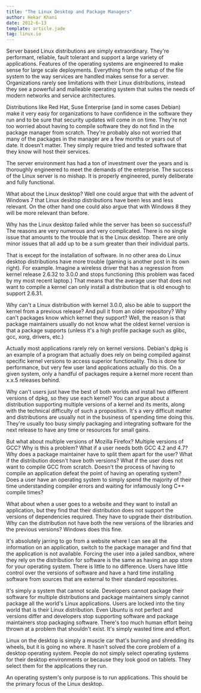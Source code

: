 ```yaml
---
title: "The Linux Desktop and Package Managers"
author: Hekar Khani
date: 2012-6-13
template: article.jade
tag: linux.io
---
```


Server based Linux distributions are simply extraordinary. They're performant, reliable, fault tolerant and support a large variety of applications. Features of the operating systems are engineered to make sense for large scale deployments. Everything from the setup of the file system to the way services are handled makes sense for a server. Organizations rarely see limitations with their Linux distributions, instead they see a powerful and malleable operating system that suites the needs of modern networks and service architectures.
<span class="more"></span>

Distributions like Red Hat, Suse Enterprise (and in some cases Debian) make it very easy for organizations to have confidence in the software they run and to be sure that security updates will come in on time. They're not too worried about having to compile software they do not find in the package manager from scratch. They're probably also not worried that many of the packages in the manager are a few months or years out of date. It doesn't matter. They simply require tried and tested software that they know will  host their services.

The server environment has had a ton of investment over the years and is thoroughly engineered to meet the demands of the enterprise. The success of the Linux server is no mishap. It is properly engineered, purely deliberate and fully functional.

What about the Linux desktop? Well one could argue that with the advent of Windows 7 that Linux desktop distributions have been less and less relevant. On the other hand one could also argue that with Windows 8 they will be more relevant than before.

Why has the Linux desktop failed while the server has been so successful? The reasons are very numerous and very complicated.&nbsp;There is no single issue that amounts to the trouble that is the Linux desktop. There are only minor issues that all add up to be a sum greater than their individual parts.

That is except for the installation of software. In no other area do Linux desktop distributions have more trouble (gaming is another post in its own right).&nbsp;For example. Imagine a wireless driver that has a regression from kernel release 2.6.32 to 3.0.0 and stops functioning (this problem was faced by my most recent laptop.) That means that the average user that does not want to compile a kernel can only install a distribution that is old enough to support 2.6.31.

Why can't a Linux distribution with kernel 3.0.0, also be able to support the kernel from a previous release? And pull it from an older repository? Why can't packages know which kernel they support? Well, the reason is that package maintainers usually do not know what the oldest kernel version is that a package supports (unless it's a high profile package such as glibc, gcc, xorg,  drivers, etc.)

Actually most applications rarely rely on kernel versions. Debian's dpkg is an example of a program that actually does rely on being compiled against specific kernel versions to access superior functionality. This is done for performance, but very few user land applications actually do this. On a given system, only a handful of packages require a kernel more recent than x.x.5 releases behind.

Why can't users just have the best of both worlds and install two different versions of dpkg, so they use each kernel? You can argue about a distribution supporting multiple versions of a kernel and its merits, along with the technical difficulty of such a proposition. It's a very difficult matter and distributions are usually not in the business of spending time doing this. They're usually too busy simply packaging and integrating software for the next release to have any time or resources for small gains.

But what about multiple versions of Mozilla Firefox? Multiple versions of GCC? Why is this a problem? What if a user needs both GCC 4.2 and 4.7? Why does a package maintainer have to split them apart for the user? What if the distribution doesn't have both versions? What if the user does not want to compile GCC from scratch. Doesn't the process of having to compile an application  defeat the point of having an operating system? Does a user have an operating system to simply spend the majority of their time understanding compiler errors and waiting for infamously long C++ compile times?

What about when a user goes to a website and they want to install an application, but they find that their distribution does not support the versions of dependencies required. They have to upgrade their distribution. Why can the distribution not have both the new versions of the libraries and the previous versions? Windows does this fine.

It's absolutely jarring to go from a website where I can see all the information on an application, switch to the package manager and find that the application is not available. Forcing the user into a jailed sandbox, where they rely on the distribution for software is the same as having an app store for your operating system. There is little to no difference. Users  have little control over the versions of software and have a hard time installing software from sources that are external to their standard repositories.

It's simply a system that cannot scale. Developers cannot package their software for multiple distributions and package maintainers simply cannot package all the world's Linux applications. Users are locked into the tiny world that is their Linux distribution. Even Ubuntu is not perfect and versions differ and developers stop supporting software and package maintainers stop packaging software. There's too much human effort being thrown at a problem that shouldn't exist. It's simply wasted time and effort.

Linux on the desktop is simply a muscle car that's burning and shredding its wheels, but it is going no where. It hasn't solved the core problem of a desktop operating system. People do not simply select operating systems for their desktop environments or because they look good on tablets. They select them for the applications they run.

An operating system's only purpose is to run applications. This should be the primary focus of the Linux desktop.
